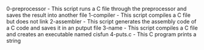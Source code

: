 0-preprocessor - This script runs a C file through the preprocessor and saves the result into another file
1-compiler - This script compiles a C file but does not link
2-assembler - This script generates the assembly code of a C code and saves it in an putput file
3-name - This script compiles a C file and creates an executable named cisfun
4-puts.c - This C program prints a string
